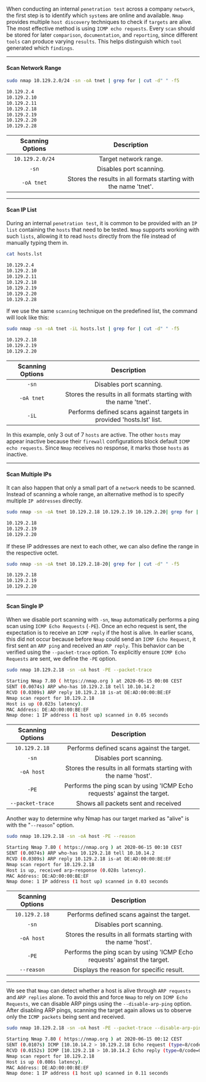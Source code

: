 When conducting an internal `penetration test` across a company `network`, the first step is to identify which `systems` are online and available. `Nmap` provides multiple `host discovery` techniques to check if `targets` are alive. The most effective method is using `ICMP echo requests`. Every `scan` should be stored for later `comparison`, `documentation`, and `reporting`, since different `tools` can produce varying `results`. This helps distinguish which `tool` generated which `findings`.

---
#### Scan Network Range

```bash
sudo nmap 10.129.2.0/24 -sn -oA tnet | grep for | cut -d" " -f5

10.129.2.4
10.129.2.10
10.129.2.11
10.129.2.18
10.129.2.19
10.129.2.20
10.129.2.28
```

| **Scanning Options** |                         **Description**                          |
| :------------------: | :--------------------------------------------------------------: |
|   `10.129.2.0/24`    |                      Target network range.                       |
|        `-sn`         |                     Disables port scanning.                      |
|      `-oA tnet`      | Stores the results in all formats starting with the name 'tnet'. |

---
#### Scan IP List

During an internal `penetration test`, it is common to be provided with an `IP list` containing the `hosts` that need to be tested. `Nmap` supports working with such `lists`, allowing it to read `hosts` directly from the file instead of manually typing them in.

```bash
cat hosts.lst

10.129.2.4
10.129.2.10
10.129.2.11
10.129.2.18
10.129.2.19
10.129.2.20
10.129.2.28
```

If we use the same `scanning` technique on the predefined list, the command will look like this:

```bash
sudo nmap -sn -oA tnet -iL hosts.lst | grep for | cut -d" " -f5

10.129.2.18
10.129.2.19
10.129.2.20
```

| **Scanning Options** |                           **Description**                            |
| :------------------: | :------------------------------------------------------------------: |
|        `-sn`         |                       Disables port scanning.                        |
|      `-oA tnet`      |   Stores the results in all formats starting with the name 'tnet'.   |
|        `-iL`         | Performs defined scans against targets in provided 'hosts.lst' list. |

In this example, only 3 out of 7 `hosts` are active. The other `hosts` may appear inactive because their `firewall` configurations block default `ICMP echo requests`. Since `Nmap` receives no response, it marks those `hosts` as inactive.

---

#### Scan Multiple IPs

It can also happen that only a small part of a `network` needs to be scanned. Instead of scanning a whole range, an alternative method is to specify multiple `IP addresses` directly.

```bash
sudo nmap -sn -oA tnet 10.129.2.18 10.129.2.19 10.129.2.20| grep for | cut -d" " -f5

10.129.2.18
10.129.2.19
10.129.2.20
```

If these IP addresses are next to each other, we can also define the range in the respective octet.

```bash
sudo nmap -sn -oA tnet 10.129.2.18-20| grep for | cut -d" " -f5

10.129.2.18
10.129.2.19
10.129.2.20
```

---

#### Scan Single IP

When we disable port scanning with `-sn`, `Nmap` automatically performs a ping scan using `ICMP Echo Requests` (`-PE`). Once an echo request is sent, the expectation is to receive an `ICMP reply` if the host is alive. In earlier scans, this did not occur because before `Nmap` could send an `ICMP Echo Request`, it first sent an `ARP ping` and received an `ARP reply`. This behavior can be verified using the `--packet-trace` option. To explicitly ensure `ICMP Echo Requests` are sent, we define the `-PE` option.

```bash
sudo nmap 10.129.2.18 -sn -oA host -PE --packet-trace 

Starting Nmap 7.80 ( https://nmap.org ) at 2020-06-15 00:08 CEST
SENT (0.0074s) ARP who-has 10.129.2.18 tell 10.10.14.2
RCVD (0.0309s) ARP reply 10.129.2.18 is-at DE:AD:00:00:BE:EF
Nmap scan report for 10.129.2.18
Host is up (0.023s latency).
MAC Address: DE:AD:00:00:BE:EF
Nmap done: 1 IP address (1 host up) scanned in 0.05 seconds
```

| **Scanning Options** |                             **Description**                              |
| :------------------: | :----------------------------------------------------------------------: |
|    `10.129.2.18`     |                Performs defined scans against the target.                |
|        `-sn`         |                         Disables port scanning.                          |
|      `-oA host`      |     Stores the results in all formats starting with the name 'host'.     |
|        `-PE`         | Performs the ping scan by using 'ICMP Echo requests' against the target. |
|   `--packet-trace`   |                   Shows all packets sent and received                    |

Another way to determine why Nmap has our target marked as "alive" is with the "`--reason`" option.

```bash
sudo nmap 10.129.2.18 -sn -oA host -PE --reason 

Starting Nmap 7.80 ( https://nmap.org ) at 2020-06-15 00:10 CEST
SENT (0.0074s) ARP who-has 10.129.2.18 tell 10.10.14.2
RCVD (0.0309s) ARP reply 10.129.2.18 is-at DE:AD:00:00:BE:EF
Nmap scan report for 10.129.2.18
Host is up, received arp-response (0.028s latency).
MAC Address: DE:AD:00:00:BE:EF
Nmap done: 1 IP address (1 host up) scanned in 0.03 seconds
```

| **Scanning Options** |                             **Description**                              |
| :------------------: | :----------------------------------------------------------------------: |
|    `10.129.2.18`     |                Performs defined scans against the target.                |
|        `-sn`         |                         Disables port scanning.                          |
|      `-oA host`      |     Stores the results in all formats starting with the name 'host'.     |
|        `-PE`         | Performs the ping scan by using 'ICMP Echo requests' against the target. |
|      `--reason`      |                 Displays the reason for specific result.                 |

---

We see that `Nmap` can detect whether a host is alive through `ARP requests` and `ARP replies` alone. To avoid this and force `Nmap` to rely on `ICMP Echo Requests`, we can disable ARP pings using the `--disable-arp-ping` option. After disabling ARP pings, scanning the target again allows us to observe only the `ICMP packets` being sent and received.

```bash
sudo nmap 10.129.2.18 -sn -oA host -PE --packet-trace --disable-arp-ping 

Starting Nmap 7.80 ( https://nmap.org ) at 2020-06-15 00:12 CEST
SENT (0.0107s) ICMP [10.10.14.2 > 10.129.2.18 Echo request (type=8/code=0) id=13607 seq=0] IP [ttl=255 id=23541 iplen=28 ]
RCVD (0.0152s) ICMP [10.129.2.18 > 10.10.14.2 Echo reply (type=0/code=0) id=13607 seq=0] IP [ttl=128 id=40622 iplen=28 ]
Nmap scan report for 10.129.2.18
Host is up (0.086s latency).
MAC Address: DE:AD:00:00:BE:EF
Nmap done: 1 IP address (1 host up) scanned in 0.11 seconds
```

